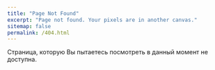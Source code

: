 ```yaml
---
title: "Page Not Found"
excerpt: "Page not found. Your pixels are in another canvas."
sitemap: false
permalink: /404.html
---
```


Страница, которую Вы пытаетесь посмотреть в данный момент не доступна.
